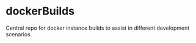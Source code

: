 # dockerBuilds
 Central repo for docker instance builds to assist in different development scenarios.
